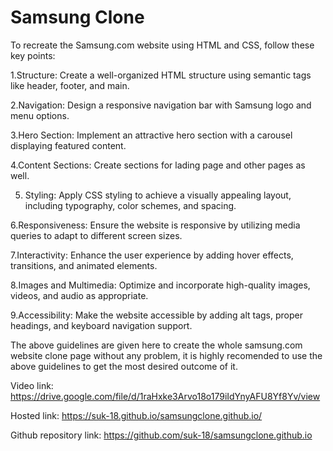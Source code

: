# Samsung Clone 

To recreate the Samsung.com website using HTML and CSS, follow these key points:

1.Structure: Create a well-organized HTML structure using semantic tags like header, footer, and main.

2.Navigation: Design a responsive navigation bar with Samsung logo and menu options.

3.Hero Section: Implement an attractive hero section with a carousel displaying featured content.

4.Content Sections: Create sections for lading page and other pages as well.

5. Styling: Apply CSS styling to achieve a visually appealing layout, including typography, color schemes, and spacing.
 
6.Responsiveness: Ensure the website is responsive by utilizing media queries to adapt to different screen sizes.

7.Interactivity: Enhance the user experience by adding hover effects, transitions, and animated elements.

8.Images and Multimedia: Optimize and incorporate high-quality images, videos, and audio as appropriate.

9.Accessibility: Make the website accessible by adding alt tags, proper headings, and keyboard navigation support.

The above guidelines are given here to create the whole samsung.com website clone page without any problem, it is highly
recomended to use the above guidelines to get the most desired outcome of it.

Video link: https://drive.google.com/file/d/1raHxke3Arvo18o179iIdYnyAFU8Yf8Yv/view

Hosted link: https://suk-18.github.io/samsungclone.github.io/

Github repository link: https://github.com/suk-18/samsungclone.github.io
















